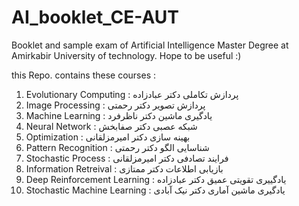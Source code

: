 # AI_booklet_CE-AUT
Booklet and sample exam of Artificial Intelligence Master Degree at Amirkabir University of technology. Hope to be useful :) 

this Repo. contains these courses :
1. Evolutionary Computing : پردازش تکاملی دکتر عبادزاده
2. Image Processing : پردازش تصویر دکتر رحمتی
3. Machine Learning :  یادگیری ماشین دکتر ناظرفرد
4. Neural Network : شبکه عصبی دکتر صفابخش
5. Optimization : بهینه سازی دکتر امیرمزلقانی
6. Pattern Recognition : شناسایی الگو دکتر رحمتی
7. Stochastic Process : فرایند تصادفی دکتر امیرمزلقانی
8. Information Retreival : بازیابی اطلاعات دکتر ممتازی 
9. Deep Reinforcement Learning : یادگییری تقویتی عمیق دکتر عبادزاده
10. Stochastic Machine Learning : یادگیری ماشین آماری دکتر نیک آبادی
